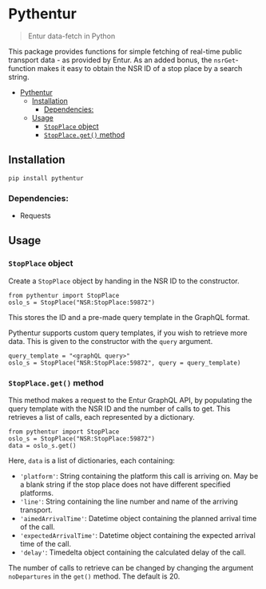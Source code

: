 # Pythentur

> Entur data-fetch in Python

This package provides functions for simple fetching of real-time public transport data - as provided by Entur. As an added bonus, the `nsrGet`-function makes it easy to obtain the NSR ID of a stop place by a search string.

- [Pythentur](#pythentur)
  - [Installation](#installation)
    - [Dependencies:](#dependencies)
  - [Usage](#usage)
    - [`StopPlace` object](#stopplace-object)
    - [`StopPlace.get()` method](#stopplaceget-method)

## Installation

`pip install pythentur`

### Dependencies:
- Requests

## Usage

### `StopPlace` object

Create a `StopPlace` object by handing in the NSR ID to the constructor.

```
from pythentur import StopPlace
oslo_s = StopPlace("NSR:StopPlace:59872")
```

This stores the ID and a pre-made query template in the GraphQL format. 

Pythentur supports custom query templates, if you wish to retrieve more data. This is given to the constructor with the `query` argument.

    query_template = "<graphQL query>"
    oslo_s = StopPlace("NSR:StopPlace:59872", query = query_template)

### `StopPlace.get()` method

This method makes a request to the Entur GraphQL API, by populating the query template with the NSR ID and the number of calls to get. This retrieves a list of calls, each represented by a dictionary.

    from pythentur import StopPlace
    oslo_s = StopPlace("NSR:StopPlace:59872")
    data = oslo_s.get()

Here, `data` is a list of dictionaries, each containing:

- `'platform'`: String containing the platform this call is arriving on. May be a blank string if the stop place does not have different specified platforms.
- `'line'`: String containing the line number and name of the arriving transport.
- `'aimedArrivalTime'`: Datetime object containing the planned arrival time of the call.
- `'expectedArrivalTime'`: Datetime object containing the expected arrival time of the call.
- `'delay'`: Timedelta object containing the calculated delay of the call.

The number of calls to retrieve can be changed by changing the argument `noDepartures` in the `get()` method. The default is 20.